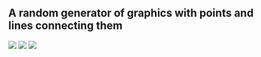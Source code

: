 ## A random generator of graphics with points and lines connecting them
![](PontosLinhas1.gif)
![](PontosLinhas2.gif)
![](PontosLinhas3.gif)
